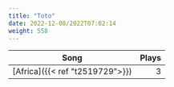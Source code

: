 ```yaml
---
title: "Toto"
date: 2022-12-08/2022T07:02:14
weight: 558
---
```




 Song | Plays 
----- | -----:
[Africa]({{< ref "t2519729">}}) | 3
